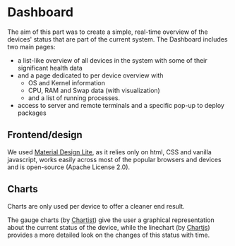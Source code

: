 # Dashboard
The aim of this part was to create a simple, real-time overview of the devices' status that are part of the current system.
The Dashboard includes two main pages:

* a list-like overview of all devices in the system with some of their significant health data 
* and a page dedicated to per device overview with
    * OS and Kernel information
    * CPU, RAM and Swap data (with visualization)
    * and a list of running processes.
* access to server and remote terminals and a specific pop-up to deploy packages

## Frontend/design
We used [Material Design Lite](https://getmdl.io/), as it relies only on html, CSS and vanilla javascript, works easily across most of the popular browsers and devices and is open-source (Apache License 2.0).
## Charts
Charts are only used per device to offer a cleaner end result.

The gauge charts (by [Chartist](https://gionkunz.github.io/chartist-js/)) give the user a graphical representation about the current status of the device, while the linechart (by [Chartjs](http://www.chartjs.org/)) provides a more detailed look on the changes of this status with time.
